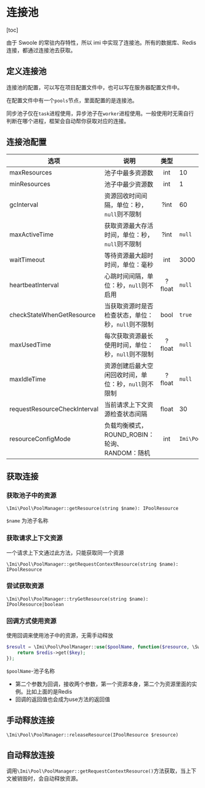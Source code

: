 # 连接池

[toc]

由于 Swoole 的常驻内存特性，所以 imi 中实现了连接池。所有的数据库、Redis连接，都通过连接池去获取。

## 定义连接池

连接池的配置，可以写在项目配置文件中，也可以写在服务器配置文件中。

在配置文件中有一个`pools`节点，里面配置的是连接池。

同步池子仅在`task`进程使用，异步池子在`worker`进程使用。一般使用时无需自行判断在哪个进程，框架会自动帮你获取对应的连接。

## 连接池配置

| 选项                         | 说明                                                 | 类型   | 默认值                              |
|------------------------------|------------------------------------------------------|:------:|-------------------------------------|
| maxResources                 | 池子中最多资源数                                     | int    | 10                                  |
| minResources                 | 池子中最少资源数                                     | int    | 1                                   |
| gcInterval                   | 资源回收时间间隔，单位：秒，`null`则不限制           | ?int   | 60                                  |
| maxActiveTime                | 获取资源最大存活时间，单位：秒，`null`则不限制       | ?int   | `null`                              |
| waitTimeout                  | 等待资源最大超时时间，单位：毫秒                     | int    | 3000                                |
| heartbeatInterval            | 心跳时间间隔，单位：秒，`null`则不启用               | ?float | `null`                              |
| checkStateWhenGetResource    | 当获取资源时是否检查状态，单位：秒，`null`则不限制   | bool   | `true`                              |
| maxUsedTime                  | 每次获取资源最长使用时间，单位：秒，`null`则不限制   | ?float | `null`                              |
| maxIdleTime                  | 资源创建后最大空闲回收时间，单位：秒，`null`则不限制 | ?float | `null`                              |
| requestResourceCheckInterval | 当前请求上下文资源检查状态间隔                       | float  | 30                                  |
| resourceConfigMode           | 负载均衡模式，ROUND_ROBIN：轮询、RANDOM：随机               | int    | `Imi\Pool\ResourceConfigMode::ROUND_ROBIN` |

## 获取连接

### 获取池子中的资源

`\Imi\Pool\PoolManager::getResource(string $name): IPoolResource`

`$name` 为池子名称

### 获取请求上下文资源

一个请求上下文通过此方法，只能获取同一个资源

`\Imi\Pool\PoolManager::getRequestContextResource(string $name): IPoolResource`

### 尝试获取资源

`\Imi\Pool\PoolManager::tryGetResource(string $name): IPoolResource|boolean`

### 回调方式使用资源

使用回调来使用池子中的资源，无需手动释放

```php
$result = \Imi\Pool\PoolManager::use($poolName, function($resource, \Swoole\Coroutine\Redis $redis) use($key){
    return $redis->get($key);
});
```

`$poolName`-池子名称

- 第二个参数为回调，接收两个参数，第一个资源本身，第二个为资源里面的实例。比如上面的是Redis
- 回调的返回值也会成为use方法的返回值

## 手动释放连接

`\Imi\Pool\PoolManager::releaseResource(IPoolResource $resource)`

## 自动释放连接

调用`\Imi\Pool\PoolManager::getRequestContextResource()`方法获取，当上下文被销毁时，会自动释放资源。
